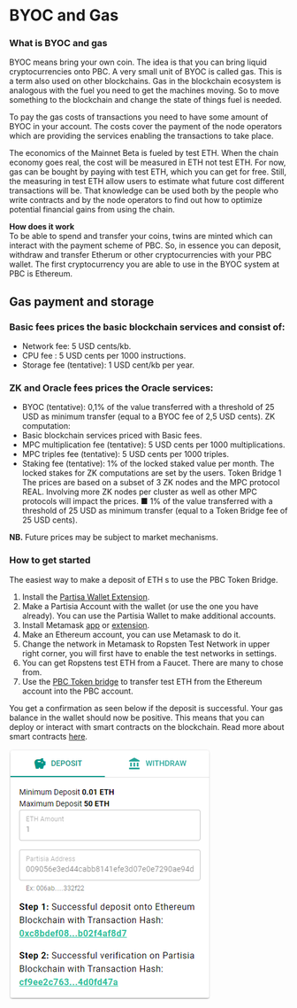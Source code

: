 # BYOC and Gas 

### What is BYOC and gas  
BYOC means bring your own coin. The idea is that you can bring liquid cryptocurrencies onto PBC. A very small unit of BYOC is called gas. This is a term also used on other blockchains. Gas in the blockchain ecosystem is analogous with the fuel you need to get the machines moving. So to move something to the blockchain and change the state of things fuel is needed.

To pay the gas costs of transactions you need to have some amount of BYOC in your account. The costs cover the payment of the node operators which are providing the services enabling the transactions to take place.  

The economics of the Mainnet Beta is fueled by test ETH. When the chain economy goes real, the cost will be measured in ETH not test ETH. For now, gas can be bought by paying with test ETH, which you can get for free. Still, the measuring in test ETH allow users to estimate what future cost different transactions will be. That knowledge can be used both by the people who write contracts and by the node operators to find out how to optimize potential financial gains from using the chain.

**How does it work**  
To be able to spend and transfer your coins, twins are minted which can interact with the payment scheme of PBC. So, in essence you can deposit, withdraw and transfer Etherum or other cryptocurrencies with your PBC wallet. 
The first cryptocurrency you are able to use in the BYOC system at PBC is Ethereum. 


## Gas payment and storage

### Basic fees prices the basic blockchain services and consist of:

- Network fee: 5 USD cents/kb.
- CPU fee : 5 USD cents per 1000 instructions.
- Storage fee (tentative): 1 USD cent/kb per year.

### ZK and Oracle fees prices the Oracle services:
- BYOC (tentative): 0,1% of the value transferred with a threshold of 25 USD as minimum transfer (equal to a BYOC fee of 2,5 USD cents).
  ZK computation:
- Basic blockchain services priced with Basic fees.
- MPC multiplication fee (tentative): 5 USD cents per 1000 multiplications.
- MPC triples fee (tentative): 5 USD cents per 1000 triples.
- Staking fee (tentative): 1% of the locked staked value per month.
  The locked stakes for ZK computations are set by the users.
  Token Bridge
  1 The prices are based on a subset of 3 ZK nodes and the MPC protocol REAL. Involving more ZK nodes
  per cluster as well as other MPC protocols will impact the prices.
  ■ 1% of the value transferred with a threshold of 25 USD as
  minimum transfer (equal to a Token Bridge fee of 25 USD cents).

**NB.** Future prices may be subject to market mechanisms.

### How to get started

The easiest way to make a deposit of ETH s to use the PBC Token Bridge. 


1. Install the [Partisa Wallet Extension](https://chrome.google.com/webstore/detail/partisia-wallet/gjkdbeaiifkpoencioahhcilildpjhgh).
2. Make a Partisia Account with the wallet (or use the one you have already). You can use the Partisia Wallet to make additional accounts.
3. Install Metamask [app](https://metamask.io/) or [extension](https://chrome.google.com/webstore/detail/metamask/nkbihfbeogaeaoehlefnkodbefgpgknn).
4. Make an Ethereum account, you can use Metamask to do it. 
5. Change the network in Metamask to Ropsten Test Network in upper right corner, you will first have to enable the test networks in settings.
6. You can get Ropstens test ETH from a Faucet. There are many to chose from.
7. Use the  [PBC Token bridge](https://bridge.mpcexplorer.com/) to transfer test ETH from the Ethereum account into the PBC account.

You get a confirmation as seen below if the deposit is successful. Your gas balance in the wallet should now be positive. This means that you can deploy or interact with smart contracts on the blockchain. Read more about smart contracts [here](contract-development.md). 

![Deposit](Confirmation.png)